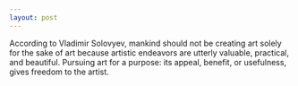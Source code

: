 ```yaml
---
layout: post
---
```


According to Vladimir Solovyev, mankind should not be creating art
    solely for the sake of art because artistic endeavors are utterly
    valuable, practical, and beautiful. Pursuing art for a purpose:
    its appeal, benefit, or usefulness, gives freedom to the artist.
